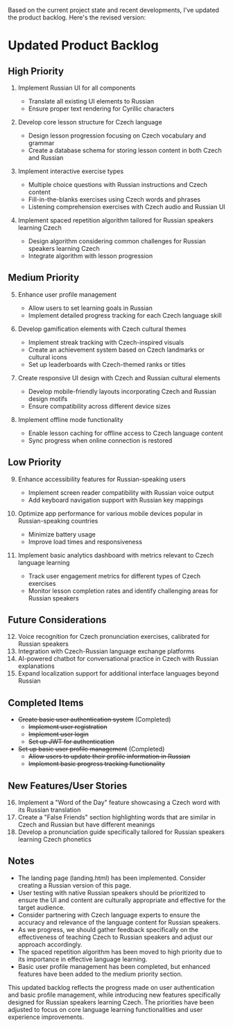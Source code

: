 Based on the current project state and recent developments, I've updated the product backlog. Here's the revised version:

# Updated Product Backlog

## High Priority

1. Implement Russian UI for all components
   - Translate all existing UI elements to Russian
   - Ensure proper text rendering for Cyrillic characters

2. Develop core lesson structure for Czech language
   - Design lesson progression focusing on Czech vocabulary and grammar
   - Create a database schema for storing lesson content in both Czech and Russian

3. Implement interactive exercise types
   - Multiple choice questions with Russian instructions and Czech content
   - Fill-in-the-blanks exercises using Czech words and phrases
   - Listening comprehension exercises with Czech audio and Russian UI

4. Implement spaced repetition algorithm tailored for Russian speakers learning Czech
   - Design algorithm considering common challenges for Russian speakers learning Czech
   - Integrate algorithm with lesson progression

## Medium Priority

5. Enhance user profile management
   - Allow users to set learning goals in Russian
   - Implement detailed progress tracking for each Czech language skill

6. Develop gamification elements with Czech cultural themes
   - Implement streak tracking with Czech-inspired visuals
   - Create an achievement system based on Czech landmarks or cultural icons
   - Set up leaderboards with Czech-themed ranks or titles

7. Create responsive UI design with Czech and Russian cultural elements
   - Develop mobile-friendly layouts incorporating Czech and Russian design motifs
   - Ensure compatibility across different device sizes

8. Implement offline mode functionality
   - Enable lesson caching for offline access to Czech language content
   - Sync progress when online connection is restored

## Low Priority

9. Enhance accessibility features for Russian-speaking users
   - Implement screen reader compatibility with Russian voice output
   - Add keyboard navigation support with Russian key mappings

10. Optimize app performance for various mobile devices popular in Russian-speaking countries
    - Minimize battery usage
    - Improve load times and responsiveness

11. Implement basic analytics dashboard with metrics relevant to Czech language learning
    - Track user engagement metrics for different types of Czech exercises
    - Monitor lesson completion rates and identify challenging areas for Russian speakers

## Future Considerations

12. Voice recognition for Czech pronunciation exercises, calibrated for Russian speakers
13. Integration with Czech-Russian language exchange platforms
14. AI-powered chatbot for conversational practice in Czech with Russian explanations
15. Expand localization support for additional interface languages beyond Russian

## Completed Items

- ~~Create basic user authentication system~~ (Completed)
  - ~~Implement user registration~~
  - ~~Implement user login~~
  - ~~Set up JWT for authentication~~
- ~~Set up basic user profile management~~ (Completed)
  - ~~Allow users to update their profile information in Russian~~
  - ~~Implement basic progress tracking functionality~~

## New Features/User Stories

16. Implement a "Word of the Day" feature showcasing a Czech word with its Russian translation
17. Create a "False Friends" section highlighting words that are similar in Czech and Russian but have different meanings
18. Develop a pronunciation guide specifically tailored for Russian speakers learning Czech phonetics

## Notes

- The landing page (landing.html) has been implemented. Consider creating a Russian version of this page.
- User testing with native Russian speakers should be prioritized to ensure the UI and content are culturally appropriate and effective for the target audience.
- Consider partnering with Czech language experts to ensure the accuracy and relevance of the language content for Russian speakers.
- As we progress, we should gather feedback specifically on the effectiveness of teaching Czech to Russian speakers and adjust our approach accordingly.
- The spaced repetition algorithm has been moved to high priority due to its importance in effective language learning.
- Basic user profile management has been completed, but enhanced features have been added to the medium priority section.

This updated backlog reflects the progress made on user authentication and basic profile management, while introducing new features specifically designed for Russian speakers learning Czech. The priorities have been adjusted to focus on core language learning functionalities and user experience improvements.